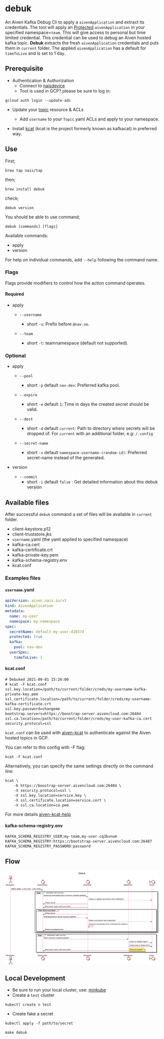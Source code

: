 # debuk

An Aiven Kafka Debug Cli to apply a `aivenApplication` and extract its credentials. The tool will apply
an [Protected](https://doc.nais.io/persistence/kafka/#accessing-topics-from-an-application-on-legacy-infrastructure) `aivenApplication`
in your specified namespace=`team`. This will give access to personal but time limited credential. This credential can
be used to debug an Aiven hosted kafka topic. **Debuk** extracts the fresh `aivenApplication` credentials and puts them
in `current` folder. The applied `aivenApplication` has a default for `timeToLive` and is set to 1 day.

## Prerequisite

* Authentication & Authorization
    * Connect to [naisdevice](https://doc.nais.io/device/)
    * Tool is used in GCP? please be sure to log in:

```
gcloud auth login --update-adc
```

* Update your [topic](https://doc.nais.io/persistence/kafka/#creating-topics-and-defining-access) resource & ACLs
    * Add `username` to your `Topic`.yaml ACLs and apply to your namespace.


* Install [kcat](https://github.com/edenhill/kcat) (kcat is the project formerly known as kafkacat) in preferred way.

## Use

First;

```
brew tap nais/tap
```

then;

```
brew install debuk  
```

check;

```
debuk version
```

You should be able to use command;

```
debuk [commands] [flags]
```

Available commands:

- apply
- version

For help on individual commands, add `--help` following the command name.

### Flags

Flags provide modifiers to control how the action command operates.

#### Required

* apply
    * `--username`
        * short `-u`: Prefix before `@nav.no`.

    * `--team`
        * short `-t`: teamnamespace (default not supported).

### Optional

* apply
    * `--pool`
        * short `-p` default `nav-dev`: Preferred kafka pool.

    * `--expire`
        * short `-e` default `1`: Time in days the created secret should be valid.

    * `--dest`
        * short `-d` default `current`: Path to directory where secrets will be dropped of. For `current` with an
          additional folder, e.g: `/.config`

    * `--secret-name`
        * short `-s` default `namespace-username-(random-id)`: Preferred secret-name instead of the generated.

* version
    * `--commit`
        * short `-i` default `false` : Get detailed information about this debuk version

## Available files

After successful `debuk` command a set of files will be available in `current` folder.

- client-keystore.p12
- client-truststore.jks
- `username`.yaml (the yaml applied to specified namespace)
- kafka-ca.cert
- kafka-certificate.crt
- kafka-private-key.pem
- kafka-schema-registry.env
- kcat.conf

### Examples files

#### `username`.yaml

```yaml
apiVersion: aiven.nais.io/v1
kind: AivenApplication
metadata:
  name: my-user
  namespace: my-namespace
spec:
  secretName: default-my-user-d1037d
  protected: true
  kafka:
    pool: nav-dev
  userSpec:
    timeToLive: 1
```

#### kcat.conf

```Properties
# Debuked 2021-09-01 15:26:00
# kcat -F kcat.conf
ssl.key.location=/path/to/current/folder/creds/my-username-kafka-private-key.pem
ssl.certificate.location=/path/to/current/folder/creds/my-username-kafka-certificate.crt
ssl.key.password=changeme
bootstrap.servers=https://boostrap-server.aivencloud.com:26484
ssl.ca.location=/path/to/current/folder/creds/my-user-kafka-ca.cert
security.protocol=ssl
```

`kcat.conf` can be used with [aiven-kcat](https://help.aiven.io/en/articles/2607674-using-kafkacat) to authenticate
against the Aiven hosted topics in GCP.

You can refer to this config with -F flag:

```
kcat -F kcat.conf
```

Alternatively, you can specify the same settings directly on the command line:

```
kcat \
    -b https://boostrap-server.aivencloud.com:26484 \
    -X security.protocol=ssl \
    -X ssl.key.location=service.key \
    -X ssl.certificate.location=service.cert \
    -X ssl.ca.location=ca.pem
```

For more details [aiven-kcat-help](https://help.aiven.io/en/articles/2607674-using-kafkacat)

#### kafka-schema-registry.env

```Properties
KAFKA_SCHEMA_REGISTRY_USER:my-team.my-user-cq3bvnum
KAFKA_SCHEMA_REGISTRY:https://bootstrap-server.aivencloud.com:26487
KAFKA_SCHEMA_REGISTRY_PASSWORD:password
```

## Flow

![Debuk under the hood](doc/debuk.png)

## Local Development

* Be sure to run your local cluster, use: [minkube](https://minikube.sigs.k8s.io/docs/start/)
* Create a `test` cluster

```
kubectl create n test
```

* Create fake a secret

```
kubectl apply -f path/to/secret
```

```
make debuk
```

